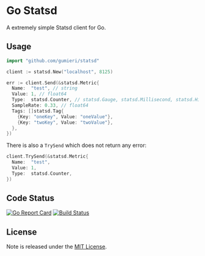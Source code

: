 # Go Statsd

A extremely simple Statsd client for Go.

## Usage

```go
import "github.com/gumieri/statsd"

client := statsd.New("localhost", 8125)

err := client.Send(&statsd.Metric{
  Name:  "test", // string
  Value: 1, // float64
  Type:  statsd.Counter, // statsd.Gauge, statsd.Millisecond, statsd.Histogram or statsd.Set
  SampleRate: 0.33, // float64
  Tags: []statsd.Tag{
    {Key: "oneKey", Value: "oneValue"},
    {Key: "twoKey", Value: "twoValue"},
  },
})
```

There is also a `TrySend` which does not return any error:

```go
client.TrySend(&statsd.Metric{
  Name:  "test",
  Value: 1,
  Type:  statsd.Counter,
})
```

## Code Status

[![Go Report Card](https://goreportcard.com/badge/github.com/gumieri/go-statsd)](https://goreportcard.com/report/github.com/gumieri/go-statsd)
[![Build Status](https://travis-ci.org/gumieri/go-statsd.svg?branch=master)](https://travis-ci.org/gumieri/go-statsd)

## License

Note is released under the [MIT License](http://www.opensource.org/licenses/MIT).

